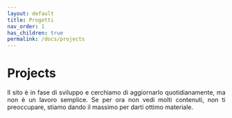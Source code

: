 ```yaml
---
layout: default
title: Progetti
nav_order: 1
has_children: true
permalink: /docs/projects
---
```


# Projects

<p align="justify">
  Il sito è in fase di sviluppo e cerchiamo di aggiornarlo quotidianamente, ma non è un lavoro semplice. Se per ora non vedi molti contenuti, non ti preoccupare, stiamo dando il massimo per darti ottimo materiale.
</p>
